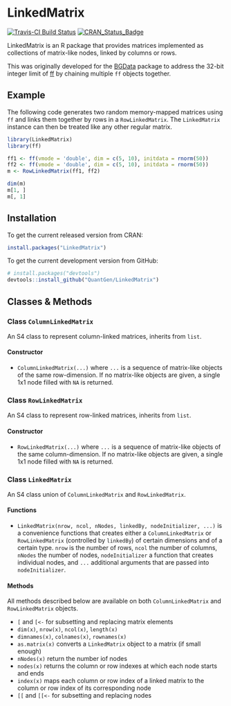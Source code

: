 LinkedMatrix
============

[![Travis-CI Build Status](https://travis-ci.org/QuantGen/LinkedMatrix.svg?branch=master)](https://travis-ci.org/QuantGen/LinkedMatrix)
[![CRAN_Status_Badge](http://www.r-pkg.org/badges/version/LinkedMatrix)](http://cran.r-project.org/package=LinkedMatrix)

LinkedMatrix is an R package that provides matrices implemented as collections of matrix-like nodes, linked by columns or rows.

This was originally developed for the [BGData](https://github.com/QuantGen/BGData) package to address the 32-bit integer limit of [ff](https://cran.r-project.org/web/packages/ff/index.html) by chaining multiple `ff` objects together.


Example
-------

The following code generates two random memory-mapped matrices using `ff` and links them together by rows in a `RowLinkedMatrix`. The `LinkedMatrix` instance can then be treated like any other regular matrix.

```R
library(LinkedMatrix)
library(ff)

ff1 <- ff(vmode = 'double', dim = c(5, 10), initdata = rnorm(50))
ff2 <- ff(vmode = 'double', dim = c(5, 10), initdata = rnorm(50))
m <- RowLinkedMatrix(ff1, ff2)

dim(m)
m[1, ]
m[, 1]
```


Installation
------------

To get the current released version from CRAN:

```r
install.packages("LinkedMatrix")
```

To get the current development version from GitHub:

```r
# install.packages("devtools")
devtools::install_github("QuantGen/LinkedMatrix")
```


Classes & Methods
-----------------

### Class `ColumnLinkedMatrix`

An S4 class to represent column-linked matrices, inherits from `list`.

#### Constructor

- `ColumnLinkedMatrix(...)` where `...` is a sequence of matrix-like objects of the same row-dimension. If no matrix-like objects are given, a single 1x1 node filled with `NA` is returned.

### Class `RowLinkedMatrix`

An S4 class to represent row-linked matrices, inherits from `list`.

#### Constructor

- `RowLinkedMatrix(...)` where `...` is a sequence of matrix-like objects of the same column-dimension. If no matrix-like objects are given, a single 1x1 node filled with `NA` is returned.

### Class `LinkedMatrix`

An S4 class union of `ColumnLinkedMatrix` and `RowLinkedMatrix`.

#### Functions

- `LinkedMatrix(nrow, ncol, nNodes, linkedBy, nodeInitializer, ...)` is a convenience functions that creates either a `ColumnLinkedMatrix` or `RowLinkedMatrix` (controlled by `linkedBy`) of certain dimensions and of a certain type. `nrow` is the number of rows, `ncol` the number of columns, `nNodes` the number of nodes, `nodeInitializer` a function that creates individual nodes, and `...` additional arguments that are passed into `nodeInitializer`.

#### Methods

All methods described below are available on both `ColumnLinkedMatrix` and `RowLinkedMatrix` objects.

- `[` and `[<-` for subsetting and replacing matrix elements
- `dim(x)`, `nrow(x)`, `ncol(x)`, `length(x)`
- `dimnames(x)`, `colnames(x)`, `rownames(x)`
- `as.matrix(x)` converts a `LinkedMatrix` object to a matrix (if small enough)
- `nNodes(x)` return the number iof nodes
- `nodes(x)` returns the column or row indexes at which each node starts and ends
- `index(x)` maps each column or row index of a linked matrix to the column or row index of its corresponding node
- `[[` and `[[<-` for subsetting and replacing nodes
